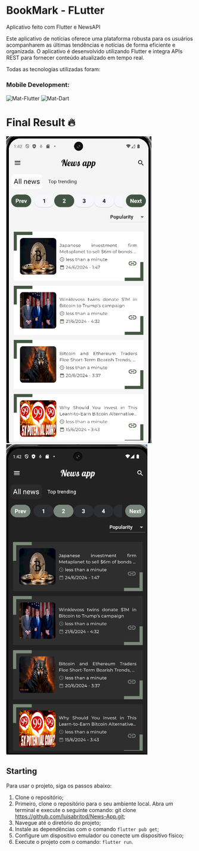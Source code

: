 # BookMark - FLutter

Aplicativo feito com Flutter e NewsAPI 

Este aplicativo de notícias oferece uma plataforma robusta para os usuários acompanharem as últimas tendências e notícias de forma eficiente e organizada. O aplicativo é desenvolvido utilizando Flutter e integra APIs REST para fornecer conteúdo atualizado em tempo real.

Todas as tecnologias utilizadas foram:
<div style="display: inline_block">
    <h3>Mobile Development:</h3>
    <img align="center" alt="Mat-Flutter" height="30" src="https://img.shields.io/badge/Flutter-%2302569B.svg?style=for-the-badge&logo=Flutter&logoColor=white">
    <img align="center" alt="Mat-Dart" height="30" src="https://img.shields.io/badge/dart-%230175C2.svg?style=for-the-badge&logo=dart&logoColor=white">
</div>

# Final Result 🔥 

<img src="assets\images\final_results\light.png" alt="Light Version"/> 
<img src="assets\images\final_results\dark.png" alt="Dark Version"/> 

## Starting 

Para usar o projeto, siga os passos abaixo:
1. Clone o repositório;
2. Primeiro, clone o repositório para o seu ambiente local. Abra um terminal e execute o seguinte comando: git clone https://github.com/luisabritod/News-App.git;
3. Navegue até o diretório do projeto;
4. Instale as dependências com o comando `flutter pub get`;
5. Configure um dispositivo emulador ou conecte um dispositivo físico;
6. Execute o projeto com o comando: `flutter run`.
